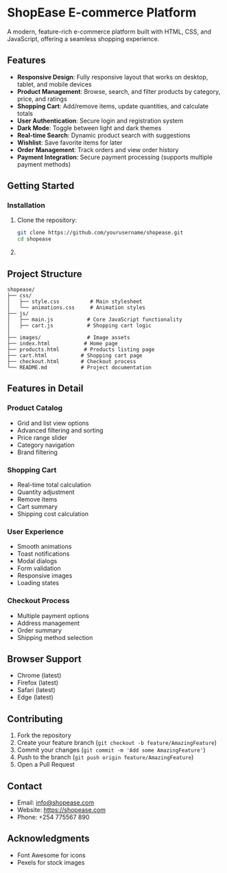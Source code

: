 # ShopEase E-commerce Platform

A modern, feature-rich e-commerce platform built with HTML, CSS, and JavaScript, offering a seamless shopping experience.

## Features

- **Responsive Design**: Fully responsive layout that works on desktop, tablet, and mobile devices
- **Product Management**: Browse, search, and filter products by category, price, and ratings
- **Shopping Cart**: Add/remove items, update quantities, and calculate totals
- **User Authentication**: Secure login and registration system
- **Dark Mode**: Toggle between light and dark themes
- **Real-time Search**: Dynamic product search with suggestions
- **Wishlist**: Save favorite items for later
- **Order Management**: Track orders and view order history
- **Payment Integration**: Secure payment processing (supports multiple payment methods)

## Getting Started


### Installation

1. Clone the repository:
   ```bash
   git clone https://github.com/yourusername/shopease.git
   cd shopease
   ```

2. 
## Project Structure

```
shopease/
├── css/
│   ├── style.css          # Main stylesheet
│   └── animations.css     # Animation styles
├── js/
│   ├── main.js           # Core JavaScript functionality
│   ├── cart.js           # Shopping cart logic
│   
├── images/               # Image assets
├── index.html           # Home page
├── products.html        # Products listing page
├── cart.html           # Shopping cart page
├── checkout.html       # Checkout process
└── README.md           # Project documentation
```

## Features in Detail

### Product Catalog
- Grid and list view options
- Advanced filtering and sorting
- Price range slider
- Category navigation
- Brand filtering

### Shopping Cart
- Real-time total calculation
- Quantity adjustment
- Remove items
- Cart summary
- Shipping cost calculation

### User Experience
- Smooth animations
- Toast notifications
- Modal dialogs
- Form validation
- Responsive images
- Loading states

### Checkout Process
- Multiple payment options
- Address management
- Order summary
- Shipping method selection

## Browser Support

- Chrome (latest)
- Firefox (latest)
- Safari (latest)
- Edge (latest)

## Contributing

1. Fork the repository
2. Create your feature branch (`git checkout -b feature/AmazingFeature`)
3. Commit your changes (`git commit -m 'Add some AmazingFeature'`)
4. Push to the branch (`git push origin feature/AmazingFeature`)
5. Open a Pull Request


## Contact

- Email: info@shopease.com
- Website: https://shopease.com
- Phone: +254 775567 890

## Acknowledgments

- Font Awesome for icons
- Pexels for stock images
